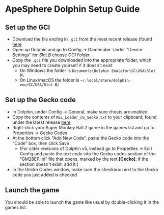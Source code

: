 # ApeSphere Dolphin Setup Guide

## Set up the GCI

* Download the file ending in `.gci` from the most recent release (found [here](https://github.com/complexplane/apesphere/releases)
* Open up Dolphin and go to Config -> Gamecube. Under "Device Settings" for _Slot B_ choose _GCI Folder_.
* Copy the `.gci` file you downloaded into the appropriate folder, which you may need to create yourself if it doesn't exist
  * On Windows the folder is `Documents\Dolphin Emulator\GC\USA\Slot B\`
  * On Linux/macOS the folder is `~/.local/share/dolphin-emu/GC/USA/Slot B/`

## Set up the Gecko code

* In Dolphin, under Config -> General, make sure cheats are enabled
* Copy the contents of `REL_Loader_US_Gecko.txt` to your clipboard, found under the latest release [here](https://github.com/complexplane/apesphere/releases)
* Right-click your Super Monkey Ball 2 game in the games list and go to Properties -> Gecko Codes
* At the bottom click "Add New Code", paste the Gecko code into the "Code" box, then click Save
  * (For older revisions of Dolphin v5, instead go to Properties -> Edit Config and paste the text code into the Gecko codes section of the "GM28EP.ini" file that opens, marked by the text **[Gecko]**; if the section doesn't exist, add it.)
* In the Gecko Codes window, make sure the checkbox next to the Gecko code you just added is checked

## Launch the game

You should be able to launch the game like usual by double-clicking it in the games list.